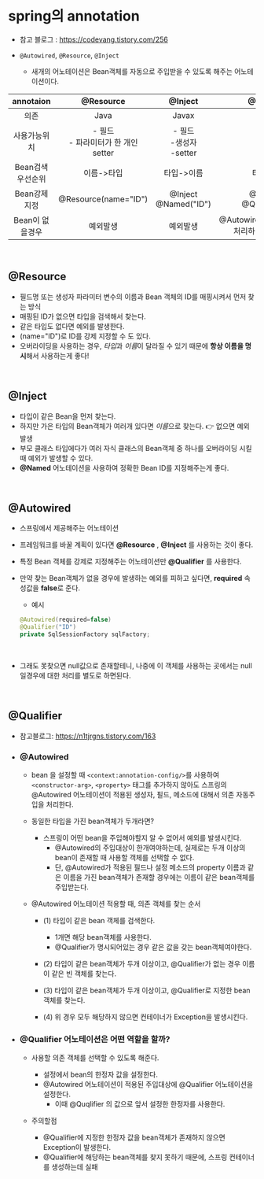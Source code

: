 # spring의 annotation

- 참고 블로그 : https://codevang.tistory.com/256

- `@Autowired`, `@Resource`, `@Inject`  
    - 새개의 어노테이션은 Bean객체를 자동으로 주입받을 수 있도록 해주는 어노테이션이다.
    


|annotaion| @Resource | @Inject | @Autowired |
|:--:|:--:|:--:|:--:|
|의존|Java|Javax|Spring|
|사용가능위치|- 필드<br>- 파라미터가 한 개인 setter|- 필드<br>-생성자<br>-setter|- 필드<br>-생성자<br>-setter|
|Bean검색 우선순위|이름->타입|타입->이름|타입->이름|
|Bean강제 지정|@Resource(name="ID")|@Inject<br>@Named("ID")|@Autowired<br>@Qualifier("ID")|
|Bean이 없을경우|예외발생|예외발생|@Autowired(required=false)처리하면 예외발생 방지|

<br>

## @Resource

- 필드명 또는 생성자 파라미터 변수의 이름과 Bean 객체의 ID를 매핑시켜서 먼저 찾는 방식
- 매핑된 ID가 없으면 타입을 검색해서 찾는다.
- 같은 타입도 없다면 예외를 발생한다.
- (name="ID")로 ID를 강제 지정할 수 도 있다.
- 오버라이딩을 사용하는 경우, *타입*과 *이름*이 달라질 수 있기 때문에 **항상 이름을 명시**해서 사용하는게 좋다!

<br>

## @Inject

- 타입이 같은 Bean을 먼저 찾는다.
- 하지만 가은 타입의 Bean객체가 여러개 있다면 *이름*으로 찾는다. 👉 없으면 예외발생
- 부모 클래스 타입에다가 여러 자식 클래스의 Bean객체 중 하나를 오버라이딩 시킬 때 예외가 발생할 수 있다.
- **@Named** 어노테이션을 사용하여 정확한 Bean ID를 지정해주는게 좋다.

<br>

## @Autowired

- 스프링에서 제공해주는 어노테이션
- 프레임워크를 바꿀 계획이 있다면 **@Resource** , **@Inject** 를 사용하는 것이 좋다.
- 특정 Bean 객체를 강제로 지정해주는 어노테이션만 **@Qualifier** 를 사용한다.
- 만약 찾는 Bean객체가 없을 경우에 발생하는 예외를 피하고 싶다면, **required** 속성값을 **false**로 준다.
    - 예시

    ```java
    @Autowired(required=false)
    @Qualifier("ID")
    private SqlSessionFactory sqlFactory;
    ```

<br>

- 그래도 못찾으면 null값으로 존재할테니, 나중에 이 객체를 사용하는 곳에서는 null일경우에 대한 처리를 별도로 하면된다.

<br>

## @Qualifier

- 참고블로그: https://n1tjrgns.tistory.com/163

- ### @Autowired
    - bean 을 설정할 때 `<context:annotation-config/>`를 사용하여 `<constructor-arg>`, `<property>` 태그를 추가하지 않아도 스프링의 @Autowired 어노테이션이 적용된 생성자, 필드, 메소드에 대해서 의존 자동주입을 처리한다.

    - 동일한 타입을 가진 bean객체가 두개라면?
        - 스프링이 어떤 bean을 주입해야할지 알 수 없어서 예외를 발생시킨다.
            - @Autowired의 주입대상이 한개여야하는데, 실제로는 두개 이상의 bean이 존재할 때 사용할 객체를 선택할 수 없다.
            - 단, @Autowired가 적용된 필드나 설정 메소드의 property 이름과 같은 이름을 가진 bean객체가 존재할 경우에는 이름이 같은 bean객체를 주입받는다.

    - @Autowired 어노테이션 적용할 때, 의존 객체를 찾는 순서
        - (1) 타입이 같은 bean 객체를 검색한다.
            - 1개면 해당 bean객체를 사용한다.
            - @Qualifier가 명시되어있는 경우 같은 값을 갖는 bean객체여야한다.

        - (2) 타입이 같은 bean객체가 두개 이상이고, @Qualifier가 없는 경우 이름이 같은 빈 객체를 찾는다.
        - (3) 타입이 같은 bean객체가 두개 이상이고, @Qualifier로 지정한 bean객체를 찾는다.
        - (4) 위 경우 모두 해당하지 않으면 컨테이너가 Exception을 발생시킨다.

- ### @Qualifier 어노테이션은 어떤 역할을 할까?
    - 사용할 의존 객체를 선택할 수 있도록 해준다.
        - 설정에서 bean의 한정자 값을 설정한다.
        - @Autowired 어노테이션이 적용된 주입대상에 @Qualifier 어노테이션을 설정한다.
            - 이때 @Quqlifier 의 값으로 앞서 설정한 한정자를 사용한다.


    - 주의할점
        - @Qualifier에 지정한 한정자 값을 bean객체가 존재하지 않으면 Exception이 발생한다.
        - @Qualifier에 해당하는 bean객체를 찾지 못하기 때문에, 스프링 컨테이너를 생성하는데 실패

